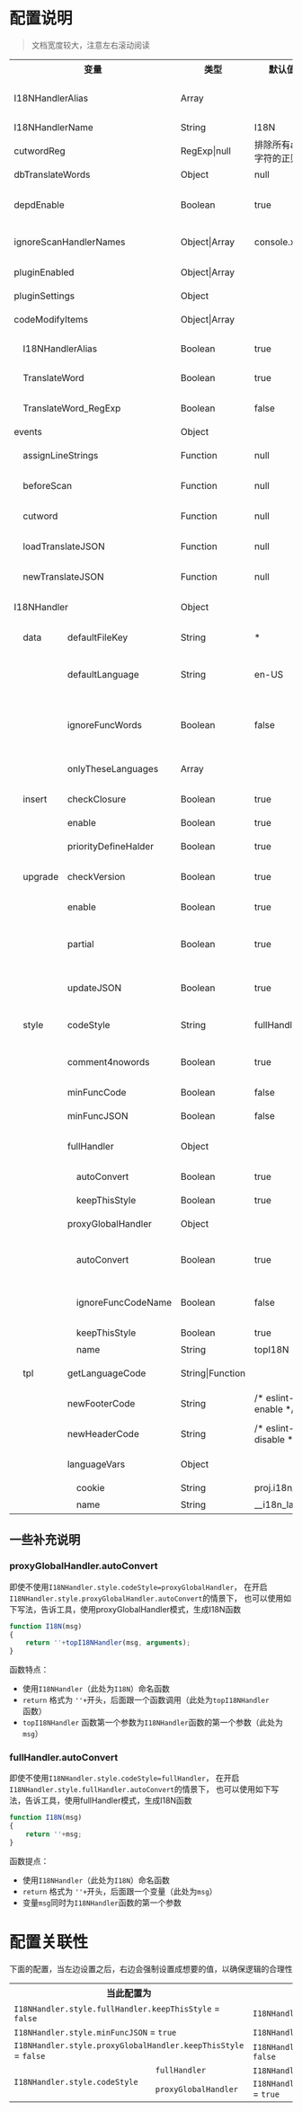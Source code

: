 配置说明
========

> 文档宽度较大，注意左右滚动阅读

<table class="table_big table_options">
	<tr>
		<th colspan="4">变量</th>
		<th>类型</th>
		<th>默认值</th>
		<th>描述</th>
		<th>备注</th>
	</tr>
	<tr><td colspan="4">I18NHandlerAlias</td><td>Array</td><td></td><td>I18NHandlerName的别名</td><td>I18NHandlerAlias优先级比ignoreScanHandlerNames低</td></tr>
	<tr><td colspan="4">I18NHandlerName</td><td>String</td><td>I18N</td><td>插入和运行时包裹的函数名</td><td></td></tr>
	<tr><td colspan="4">cutwordReg</td><td>RegExp|null</td><td>排除所有ascii字符的正则</td><td>提取分词的正则</td><td></td></tr>
	<tr><td colspan="4">dbTranslateWords</td><td>Object</td><td>null</td><td>外部导入的翻译数据</td><td></td></tr>
	<tr><td colspan="4">depdEnable</td><td>Boolean</td><td>true</td><td>是否开启向前版本兼容逻辑</td><td>向前兼容需要消耗一定的计算资源和时间，建议按照提示修改成最新的配置和接口</td></tr>
	<tr><td colspan="4">ignoreScanHandlerNames</td><td>Object|Array</td><td>console.xxxx</td><td>这些函数里面的调用或则声明，不进行扫描</td><td>函数名带有.，表示对成员方法的调用</td></tr>
	<tr><td colspan="4">pluginEnabled</td><td>Object|Array</td><td></td><td>当前安装和启用的插件</td><td>空数据则关闭所有，空对象则使用默认</td></tr>
	<tr><td colspan="4">pluginSettings</td><td>Object</td><td></td><td>插件的配置</td><td></td></tr>
	<tr><td colspan="4">codeModifyItems</td><td>Object|Array</td><td></td><td>设置操作的源码可修改的内容</td><td>空数据则关闭所有，空对象则使用默认</td></tr>
	<tr><td rowspan="3"></td><td colspan="3">I18NHandlerAlias</td><td>Boolean</td><td>true</td><td>将I18NHandlerAlias替换成I18NHandlerName</td><td></td></tr>
	<tr><td colspan="3">TranslateWord</td><td>Boolean</td><td>true</td><td>将提取的需要翻译的关键字，使用I18N函数包裹起来</td><td></td></tr>
	<tr><td colspan="3">TranslateWord_RegExp</td><td>Boolean</td><td>false</td><td>同TranslateWord，RegExp类型的开关</td><td></td></tr>
	<tr><td colspan="4">events</td><td>Object</td><td></td><td>面向定制化的监听事件</td><td></td></tr>
	<tr><td rowspan="5"></td><td colspan="3">assignLineStrings</td><td>Function</td><td>null</td><td>将分词结果绑定ast时触发，可调整分词和ast的对应关系</td><td></td></tr>
	<tr><td colspan="3">beforeScan</td><td>Function</td><td>null</td><td>逐步扫描源码ast树时触发，可对ast结构进行预处理&判断</td><td></td></tr>
	<tr><td colspan="3">cutword</td><td>Function</td><td>null</td><td>分词之后触发，可对分词结果进行优化</td><td></td></tr>
	<tr><td colspan="3">loadTranslateJSON</td><td>Function</td><td>null</td><td>从源码I18N函数体中提取到翻译数据时触发，可修改数据</td><td></td></tr>
	<tr><td colspan="3">newTranslateJSON</td><td>Function</td><td>null</td><td>生成新的I18N函数时触发，可对翻译数据进行再加工</td><td></td></tr>
	<tr><td colspan="4">I18NHandler</td><td>Object</td><td></td><td>注入到代码中的I18N函数的定制化配置</td><td></td></tr>
	<tr><td rowspan="29"></td><td>data</td><td colspan="2">defaultFileKey</td><td>String</td><td>*</td><td>函数默认标识，可标识出特定的I18N函数体</td><td>可以针对filekey，可以提供定制翻译结果</td></tr>
	<tr><td rowspan="3"></td><td colspan="2">defaultLanguage</td><td>String</td><td>en-US</td><td>当没有找到任何语言包 & 启动了comment4nowords, 使用这个语言，作为代码中的语言包</td><td></td></tr>
	<tr><td colspan="2">ignoreFuncWords</td><td>Boolean</td><td>false</td><td>翻译的时候，不参考代码中I18N里面的数据</td><td>启动后，如果dbTranslateWords没有数据，直接删除在I18N已有的翻译</td></tr>
	<tr><td colspan="2">onlyTheseLanguages</td><td>Array</td><td></td><td>只打包这个列表的语言包到代码中</td><td>数组为空则不受限制，传入多少种语言，就打包多少种</td></tr>
	<tr><td>insert</td><td colspan="2">checkClosure</td><td>Boolean</td><td>true</td><td>插入I18N函数前，检查插入位置，作用域不能是全局，必须闭包</td><td></td></tr>
	<tr><td rowspan="2"></td><td colspan="2">enable</td><td>Boolean</td><td>true</td><td>[总开关]是否插入新的I18N函数</td><td></td></tr>
	<tr><td colspan="2">priorityDefineHalder</td><td>Boolean</td><td>true</td><td>优先将新的I18N函数插入到define函数体中</td><td></td></tr>
	<tr><td>upgrade</td><td colspan="2">checkVersion</td><td>Boolean</td><td>true</td><td>函数版本号不同的时候，是否更新整个函数体</td><td></td></tr>
	<tr><td rowspan="3"></td><td colspan="2">enable</td><td>Boolean</td><td>true</td><td>[总开关]能否更新已插入代码中I18N函数体</td><td>已经初始化的I18N函数，不会主动更新</td></tr>
	<tr><td colspan="2">partial</td><td>Boolean</td><td>true</td><td>优先进行I18N函数的局部更新（只更新翻译数据）</td><td>是否能进行局部更新，受到众多因素影响，这只是一个开关</td></tr>
	<tr><td colspan="2">updateJSON</td><td>Boolean</td><td>true</td><td>是否更新代码中的翻译结果JSON</td><td>此配置只影响输出代码的结果，不会影响输出的JSON结果</td></tr>
	<tr><td>style</td><td colspan="2">codeStyle</td><td>String</td><td>fullHandler</td><td>优先使用的代码风格（fullHandler/proxyGlobalHandler）</td><td></td></tr>
	<tr><td rowspan="11"></td><td colspan="2">comment4nowords</td><td>Boolean</td><td>true</td><td>翻译结果JSON，输出所有提取到的关键字；没有翻译结果的关键字，以注释的形式插入</td><td></td></tr>
	<tr><td colspan="2">minFuncCode</td><td>Boolean</td><td>false</td><td>对插入的I18N进行代码压缩</td><td></td></tr>
	<tr><td colspan="2">minFuncJSON</td><td>Boolean</td><td>false</td><td>对插入到代码中的翻译结果JSON进行代码压缩</td><td>设置true，会导致</td></tr>
	<tr><td colspan="2">fullHandler</td><td>Object</td><td></td><td>插入完整的I18N函数体，代码不依赖外部任何库或者函数</td><td></td></tr>
	<tr><td rowspan="2"></td><td>autoConvert</td><td>Boolean</td><td>true</td><td>将源码中类fullHandler写法的I18N函数，转换为标准的fullHandler</td><td></td></tr>
	<tr><td>keepThisStyle</td><td>Boolean</td><td>true</td><td>已经转的函数，是否维持此状态</td><td>权重高于autoConvert</td></tr>
	<tr><td colspan="2">proxyGlobalHandler</td><td>Object</td><td></td><td>在I18N函数体内，调用外部函数，代替插入过多代码的方式</td><td></td></tr>
	<tr><td rowspan="4"></td><td>autoConvert</td><td>Boolean</td><td>true</td><td>将源码中类proxyGlobal写法的I18N函数，转换为标准的proxyGlobalHandler</td><td></td></tr>
	<tr><td>ignoreFuncCodeName</td><td>Boolean</td><td>false</td><td>忽略源代码中解析出来的外部函数名，强制使用配置的函数名</td><td>如果原来有值，但不同，会触发更新；原来没有，则不会进行更新</td></tr>
	<tr><td>keepThisStyle</td><td>Boolean</td><td>true</td><td>已经转的函数，是否维持此状态</td><td>权重高于autoConvert</td></tr>
	<tr><td>name</td><td>String</td><td>topI18N</td><td>调用的外部函数名</td><td></td></tr>
	<tr><td>tpl</td><td colspan="2">getLanguageCode</td><td>String|Function</td><td></td><td>I18N函数体中，获取当前语言包的JS业务代码</td><td></td></tr>
	<tr><td rowspan="5"></td><td colspan="2">newFooterCode</td><td>String</td><td>/* eslint-enable */</td><td>新插入的I18N函数外包裹的内容-结束部分</td><td></td></tr>
	<tr><td colspan="2">newHeaderCode</td><td>String</td><td>/* eslint-disable */</td><td>新插入的I18N函数外包裹的内容-开始部分</td><td></td></tr>
	<tr><td colspan="2">languageVars</td><td>Object</td><td></td><td>getLanguageCode中可替换$LanguageVars.xxxx$的变量</td><td></td></tr>
	<tr><td rowspan="2"></td><td>cookie</td><td>String</td><td>proj.i18n_lan</td><td>获取语言包通用变量-cookie版</td><td></td></tr>
	<tr><td>name</td><td>String</td><td>__i18n_lan__</td><td>获取语言包通用变量</td><td></td></tr>
</table>


## 一些补充说明

### proxyGlobalHandler.autoConvert

即使不使用`I18NHandler.style.codeStyle=proxyGlobalHandler`，
在开启`I18NHandler.style.proxyGlobalHandler.autoConvert`的情景下，
也可以使用如下写法，告诉工具，使用proxyGlobalHandler模式，生成I18N函数

```javascript
function I18N(msg)
{
	return ''+topI18NHandler(msg, arguments);
}
```

函数特点：

 * 使用`I18NHandler`（此处为`I18N`）命名函数
 * `return` 格式为 `''+`开头，后面跟一个函数调用（此处为`topI18NHandler`函数）
 * `topI18NHandler` 函数第一个参数为`I18NHandler`函数的第一个参数（此处为`msg`）


### fullHandler.autoConvert

即使不使用`I18NHandler.style.codeStyle=fullHandler`，
在开启`I18NHandler.style.fullHandler.autoConvert`的情景下，
也可以使用如下写法，告诉工具，使用fullHandler模式，生成I18N函数

```javascript
function I18N(msg)
{
	return ''+msg;
}
```

函数提点：

 * 使用`I18NHandler`（此处为`I18N`）命名函数
 * `return` 格式为 `''+`开头，后面跟一个变量（此处为`msg`）
 * 变量`msg`同时为`I18NHandler`函数的第一个参数




# 配置关联性

下面的配置，当左边设置之后，右边会强制设置成想要的值，以确保逻辑的合理性

<table>
	<tr>
		<th colspan="2">当此配置为</th>
		<th>将强制设置成</th>
	</tr>
	<tr><td colspan="2"><code>I18NHandler.style.fullHandler.keepThisStyle</code> = <code>false</code></td><td><code>I18NHandler.style.fullHandler.autoConvert</code> = <code>false</code></td></tr>
	<tr><td colspan="2"><code>I18NHandler.style.minFuncJSON</code> = <code>true</code></td><td><code>I18NHandler.style.comment4nowords</code> = <code>false</code></td></tr>
	<tr><td colspan="2"><code>I18NHandler.style.proxyGlobalHandler.keepThisStyle</code> = <code>false</code></td><td><code>I18NHandler.style.proxyGlobalHandler.autoConvert</code> = <code>false</code></td></tr>
	<tr><td rowspan="2"><code>I18NHandler.style.codeStyle</code></td><td><code>fullHandler</code></td><td><code>I18NHandler.style.fullHandler.keepThisStyle</code> = <code>true</code></td></tr>
	<tr><td><code>proxyGlobalHandler</code></td><td><code>I18NHandler.style.proxyGlobalHandler.keepThisStyle</code> = <code>true</code></td></tr>
</table>
